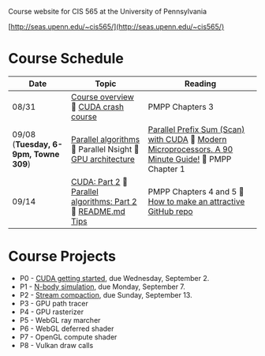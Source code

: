 Course website for CIS 565 at the University of Pennsylvania

[http://seas.upenn.edu/~cis565/](http://seas.upenn.edu/~cis565/)

# Course Schedule

| Date  | Topic                                         | Reading                |
|-------|-----------------------------------------------|------------------------|
08/31   | [Course overview](lectures/0-Course-Overview.pptx?raw=true) :small_blue_diamond: [CUDA crash course](lectures/1-CUDA-Introduction-1.pptx?raw=true)           | PMPP Chapters 3        |
| 09/08 (**Tuesday, 6-9pm, Towne 309**) | [Parallel algorithms](https://github.com/CIS565-Fall-2015/cis565-fall-2015.github.io/raw/master/lectures/2-Parallel-Algorithms.pptx) :small_blue_diamond: Parallel Nsight :small_blue_diamond: [GPU architecture](https://github.com/CIS565-Fall-2015/cis565-fall-2015.github.io/raw/master/lectures/3-GPU-Architecture-Overview.pptx) | [Parallel Prefix Sum (Scan) with CUDA](http://http.developer.nvidia.com/GPUGems3/gpugems3_ch39.html) :small_blue_diamond: [Modern Microprocessors. A 90 Minute Guide!](http://www.lighterra.com/papers/modernmicroprocessors/) :small_blue_diamond: PMPP Chapter 1 |
| 09/14 | [CUDA: Part 2](https://github.com/CIS565-Fall-2015/cis565-fall-2015.github.io/raw/master/lectures/4-CUDA-Introduction-2-of-2.pptx) :small_blue_diamond: [Parallel algorithms: Part 2](https://github.com/CIS565-Fall-2015/cis565-fall-2015.github.io/raw/master/lectures/5-Parallel-Algorithms-2.pptx) :small_blue_diamond: [README.md Tips](https://github.com/CIS565-Fall-2015/cis565-fall-2015.github.io/raw/master/lectures/6-README-Tips.pptx) | PMPP Chapters 4 and 5 :small_blue_diamond: [How to make an attractive GitHub repo](https://github.com/pjcozzi/Articles/tree/master/CIS565/GitHubRepo) |

# Course Projects

* P0 - [CUDA getting started](https://github.com/CIS565-Fall-2015/Project0-CUDA-Getting-Started), due Wednesday, September 2.
* P1 - [N-body simulation](https://github.com/CIS565-Fall-2015/Project1-CUDA-Introduction), due Monday, September 7.
* P2 - [Stream compaction](https://github.com/CIS565-Fall-2015/Project2-Stream-Compaction/blob/master/README.md), due Sunday, September 13.
* P3 - GPU path tracer
* P4 - GPU rasterizer
* P5 - WebGL ray marcher
* P6 - WebGL deferred shader
* P7 - OpenGL compute shader
* P8 - Vulkan draw calls
